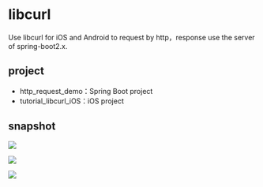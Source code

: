 # libcurl
Use libcurl for iOS and Android to request by http，response use the server of spring-boot2.x.

## project
* http_request_demo：Spring Boot project
* tutorial_libcurl_iOS：iOS project

## snapshot
![](http://www.veryitman.com/upload/images/2019/03/03/1.jpg)  

![](http://www.veryitman.com/upload/images/2019/03/03/4.jpg)  

![](http://www.veryitman.com/upload/images/2019/03/03/7.jpg)  
